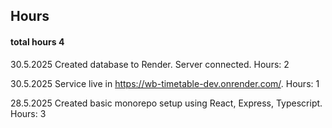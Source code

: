 ## Hours

#### total hours 4

30.5.2025 Created database to Render. Server connected. Hours: 2

30.5.2025 Service live in https://wb-timetable-dev.onrender.com/. Hours: 1

28.5.2025 Created basic monorepo setup using React, Express, Typescript. Hours: 3
